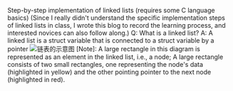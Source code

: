 Step-by-step implementation of linked lists (requires some C language basics)
(Since I really didn't understand the specific implementation steps of linked lists in class, I wrote this blog to record the learning process, and interested novices can also follow along.)
Q: What is a linked list?
A: A linked list is a struct variable that is connected to a struct variable by a pointer
![链表的示意图](https://github.com/user-attachments/assets/87d1f9a2-0fd4-4936-a4a2-585b9dbdd465)
[Note]: A large rectangle in this diagram is represented as an element in the linked list, i.e., a node; A large rectangle consists of two small rectangles, one representing the node's data (highlighted in yellow) and the other pointing pointer to the next node (highlighted in red).
